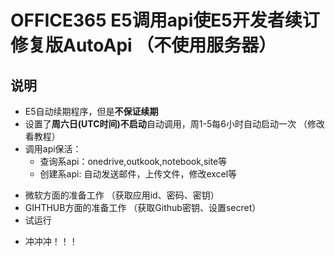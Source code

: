 # OFFICE365 E5调用api使E5开发者续订 修复版AutoApi （不使用服务器）

## 说明 ##
* E5自动续期程序，但是**不保证续期**
* 设置了**周六日(UTC时间)不启动**自动调用，周1-5每6小时自动启动一次 （修改看教程）
* 调用api保活：
     * 查询系api：onedrive,outkook,notebook,site等
     * 创建系api: 自动发送邮件，上传文件，修改excel等
 
 - 微软方面的准备工作 （获取应用id、密码、密钥）
 - GIHTHUB方面的准备工作 （获取Github密钥、设置secret）
 - 试运行
 * 冲冲冲！！！
